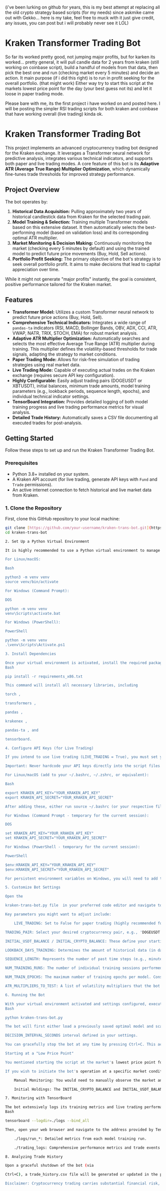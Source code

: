 (i've been lurking on github for years, this is my best attempt at replacing all the old crypto strategy based scripts (for my needs) since askmike came out with Gekko... here is my take, feel free to muck with it just give credit, any issues, you can post but i will probably never see it LOL)

# Kraken Transformer Trading Bot

So far its worked pretty good, not jumping major profits, but for karken its worked... pretty general, it will pull candle data for 2 years from kraken (still working on coinbase script), build a handful of models from that data, then pick the best one and run (checking market every 5 minutes) and decide an action. It main purpose (if i did this right) is to run in profit seeking for the overall portfolio. 
(that might work)
Either way try to start this script at the markets lowest price point for the day (your best guess not its) and let it loose in paper trading mode.

Please bare with me, its the first project i have worked on and posted here. I will be posting the simpler RSI trading scripts for both kraken and coinbase that have working overall (live trading) kinda ok.

# Kraken Transformer Trading Bot

This project implements an advanced cryptocurrency trading bot designed for the Kraken exchange. It leverages a Transformer neural network for predictive analysis, integrates various technical indicators, and supports both paper and live trading modes. A core feature of this bot is its **Adaptive ATR (Average True Range) Multiplier Optimization**, which dynamically fine-tunes trade thresholds for improved strategy performance.

## Project Overview

The bot operates by:
1.  **Historical Data Acquisition:** Pulling approximately two years of historical candlestick data from Kraken for the selected trading pair.
2.  **Model Training & Selection:** Training multiple Transformer models based on this extensive dataset. It then automatically selects the best-performing model (based on validation loss) and its corresponding optimal ATR multiplier.
3.  **Market Monitoring & Decision Making:** Continuously monitoring the market (checking every 5 minutes by default) and using the trained model to predict future price movements (Buy, Hold, Sell actions).
4.  **Portfolio Profit Seeking:** The primary objective of the bot's strategy is to seek overall portfolio profit. It aims to make decisions that lead to capital appreciation over time.

While it might not generate "major profits" instantly, the goal is consistent, positive performance tailored for the Kraken market.

## Features

* **Transformer Model:** Utilizes a custom Transformer neural network to predict future price actions (Buy, Hold, Sell).
* **Comprehensive Technical Indicators:** Integrates a wide range of `pandas-ta` indicators (RSI, MACD, Bollinger Bands, OBV, ADX, CCI, ATR, VWAP, NATR, TRIX, STOCH, EMA) for robust market analysis.
* **Adaptive ATR Multiplier Optimization:** Automatically searches and selects the most effective Average True Range (ATR) multiplier during training. This multiplier defines the volatility-based thresholds for trade signals, adapting the strategy to market conditions.
* **Paper Trading Mode:** Allows for risk-free simulation of trading strategies using real market data.
* **Live Trading Mode:** Capable of executing actual trades on the Kraken exchange (requires secure API key configuration).
* **Highly Configurable:** Easily adjust trading pairs (DOGEUSDT or XBTUSDT), initial balances, minimum trade amounts, model training parameters (e.g., lookback periods, sequence length, epochs), and individual technical indicator settings.
* **TensorBoard Integration:** Provides detailed logging of both model training progress and live trading performance metrics for visual analysis.
* **Detailed Trade History:** Automatically saves a CSV file documenting all executed trades for post-analysis.

## Getting Started

Follow these steps to set up and run the Kraken Transformer Trading Bot.

### Prerequisites

* Python 3.8+ installed on your system.
* A Kraken API account (for live trading, generate API keys with `Fund` and `Trade` permissions).
* An active internet connection to fetch historical and live market data from Kraken.

### 1. Clone the Repository

First, clone this GitHub repository to your local machine:

```bash
git clone [https://github.com/your-username/kraken-trans-bot.git](https://github.com/your-username/kraken-trans-bot.git)
cd kraken-trans-bot

2. Set Up a Python Virtual Environment

It is highly recommended to use a Python virtual environment to manage project dependencies and avoid conflicts with your system's Python installation.

For Linux/macOS:

Bash

python3 -m venv venv
source venv/bin/activate

For Windows (Command Prompt):

DOS

python -m venv venv
venv\Scripts\activate.bat

For Windows (PowerShell):

PowerShell

python -m venv venv
.\venv\Scripts\Activate.ps1

3. Install Dependencies

Once your virtual environment is activated, install the required packages using the requirements_x86.txt file:
Bash

pip install -r requirements_x86.txt

This command will install all necessary libraries, including 

torch , 

transformers , 

pandas , 

krakenex , 

pandas-ta , and 

tensorboard.

4. Configure API Keys (for Live Trading)

If you intend to use live trading (LIVE_TRADING = True), you must set your Kraken API Key and Secret as environment variables. The script kraken-trans-bot.py securely retrieves these using os.getenv().

Important: Never hardcode your API keys directly into the script files.

For Linux/macOS (add to your ~/.bashrc, ~/.zshrc, or equivalent):

Bash

export KRAKEN_API_KEY="YOUR_KRAKEN_API_KEY"
export KRAKEN_API_SECRET="YOUR_KRAKEN_API_SECRET"

After adding these, either run source ~/.bashrc (or your respective file) or open a new terminal session for the changes to take effect.

For Windows (Command Prompt - temporary for the current session):

DOS

set KRAKEN_API_KEY="YOUR_KRAKEN_API_KEY"
set KRAKEN_API_SECRET="YOUR_KRAKEN_API_SECRET"

For Windows (PowerShell - temporary for the current session):

PowerShell

$env:KRAKEN_API_KEY="YOUR_KRAKEN_API_KEY"
$env:KRAKEN_API_SECRET="YOUR_KRAKEN_API_SECRET"

For persistent environment variables on Windows, you will need to add them via the System Properties -> Environment Variables dialog.

5. Customize Bot Settings

Open the 

kraken-trans-bot.py file  in your preferred code editor and navigate to the "USER CONFIGURABLE SETTINGS" section near the top.

Key parameters you might want to adjust include:

    LIVE_TRADING: Set to False for paper trading (highly recommended for initial testing), or True for live trading.

TRADING_PAIR: Select your desired cryptocurrency pair, e.g., 'DOGEUSDT' or 'XBTUSDT'.

INITIAL_USDT_BALANCE / INITIAL_CRYPTO_BALANCE: These define your starting capital for paper trading simulations. For live trading, your actual exchange balances will be used.

LOOKBACK_DAYS_TRAINING: Determines the amount of historical data (in days) used to train the prediction model.

SEQUENCE_LENGTH: Represents the number of past time steps (e.g., minutes of candle data) the Transformer model analyzes for each prediction.

NUM_TRAINING_RUNS: The number of individual training sessions performed for each ATR multiplier value during optimization. Reducing this can speed up initial setup.

NUM_TRAIN_EPOCHS: The maximum number of training epochs per model. Consider lowering this for quicker testing cycles.

ATR_MULTIPLIERS_TO_TEST: A list of volatility multipliers that the bot will evaluate to find the most effective trading threshold.

6. Running the Bot

With your virtual environment activated and settings configured, execute the bot from your terminal:
Bash

python kraken-trans-bot.py

The bot will first either load a previously saved optimal model and scaler (if available) or initiate a new training process, which includes the ATR multiplier search. Once training is complete (or a model is loaded), it will enter its continuous trading loop, making decisions at the 

DECISION_INTERVAL_SECONDS interval defined in your settings.

You can gracefully stop the bot at any time by pressing Ctrl+C. This action will trigger a shutdown routine that includes saving your trade history.

Starting at a "Low Price Point"

You mentioned starting the script at the market's lowest price point for the day. The bot itself is designed to make autonomous decisions based on its model's predictions and technical indicators. It does not have an external mechanism to "wait" for a human-defined "low point."

If you wish to initiate the bot's operation at a specific market condition:

    Manual Monitoring: You would need to manually observe the market and start the script by running python kraken-trans-bot.py when you believe the market is at an opportune low.

    Initial Holdings: The INITIAL_CRYPTO_BALANCE and INITIAL_USDT_BALANCE settings are crucial for paper trading. If you want to simulate starting with a specific asset distribution at a "low point," adjust these values accordingly before launching in paper mode.

7. Monitoring with TensorBoard

The bot extensively logs its training metrics and live trading performance, which can be visualized using TensorBoard. To access these logs, open a new terminal window, activate your Python virtual environment, and run:
Bash

tensorboard --logdir=./logs --bind_all

Then, open your web browser and navigate to the address provided by TensorBoard (typically http://localhost:6006). You will find distinct log directories for:

    ./logs/run_*: Detailed metrics from each model training run.

    ./trading_logs: Comprehensive performance metrics and trade events from the live (or paper) trading sessions.

8. Analyzing Trade History

Upon a graceful shutdown of the bot (via 

Ctrl+C), a trade_history.csv file will be generated or updated in the project's root directory. This file contains a detailed record of all transactions executed during that session, including trade type, amount, price, and timestamp.

Disclaimer: Cryptocurrency trading carries substantial financial risk, including the potential for total loss of capital. This trading bot is provided for educational, research, and experimental purposes only. It is not financial advice. Do not use this bot for live trading with funds you cannot afford to lose. Always thoroughly understand the code, test extensively in paper trading mode, and fully comprehend the risks involved before deploying any automated trading system with real money. The author assumes no responsibility for any financial losses incurred through the use of this software.
